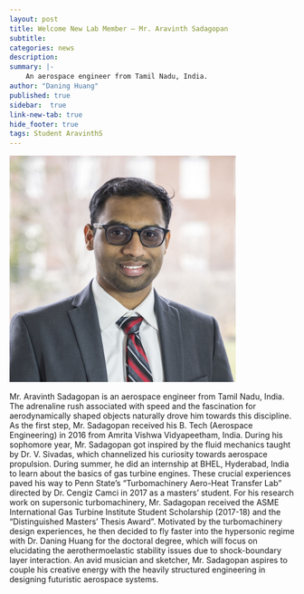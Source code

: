 ```yaml
---
layout: post
title: Welcome New Lab Member – Mr. Aravinth Sadagopan
subtitle:
categories: news
description:
summary: |-
    An aerospace engineer from Tamil Nadu, India.
author: "Daning Huang"
published: true
sidebar:  true
link-new-tab: true
hide_footer: true
tags: Student AravinthS
---
```


<img src="/img/head_aravinth_sadagopan.jpeg" width="400"/>

Mr. Aravinth Sadagopan is an aerospace engineer from Tamil Nadu, India. The adrenaline rush associated with speed and the fascination for aerodynamically shaped objects naturally drove him towards this discipline. As the first step, Mr. Sadagopan received his B. Tech (Aerospace Engineering) in 2016 from Amrita Vishwa Vidyapeetham, India. During his sophomore year, Mr. Sadagopan got inspired by the fluid mechanics taught by Dr. V. Sivadas, which channelized his curiosity towards aerospace propulsion. During summer, he did an internship at BHEL, Hyderabad, India to learn about the basics of gas turbine engines. These crucial experiences paved his way to Penn State’s “Turbomachinery Aero-Heat Transfer Lab” directed by Dr. Cengiz Camci in 2017 as a masters’ student. For his research work on supersonic turbomachinery, Mr. Sadagopan received the ASME International Gas Turbine Institute Student Scholarship (2017-18) and the “Distinguished Masters’ Thesis Award”. Motivated by the turbomachinery design experiences, he then decided to fly faster into the hypersonic regime with Dr. Daning Huang for the doctoral degree, which will focus on elucidating the aerothermoelastic stability issues due to shock-boundary layer interaction. An avid musician and sketcher, Mr. Sadagopan aspires to couple his creative energy with the heavily structured engineering in designing futuristic aerospace systems.